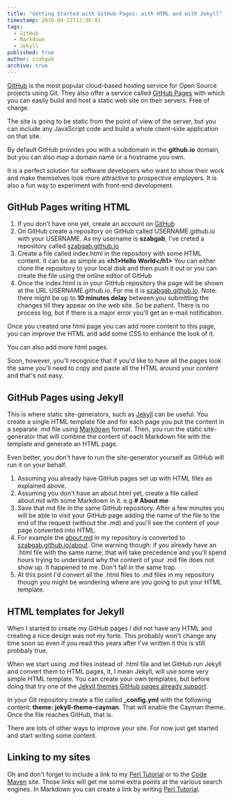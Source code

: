 ```yaml
---
title: "Getting Started with GitHub Pages: with HTML and with Jekyll"
timestamp: 2018-04-23T12:30:01
tags:
  - GitHub
  - Markdown
  - Jekyll
published: true
author: szabgab
archive: true
---
```



[GitHub](https://github.com/) is the most popular cloud-based hosting service for Open Source projects using Git.
They also offer a service called [GitHub Pages](https://pages.github.com/) with which you can easily build and host a static web site on their servers. Free of charge.

The site is going to be static from the point of view of the server, but you can include any JavaScript code and build a whole client-side application on that site.

By default GitHub provides you with a subdomain in the **github.io** domain, but you can also map a domain name or a hostname you own.

It is a perfect solution for software developers who want to show their work and make themselves look more attractive to prospective employers. It is also a fun way to experiment with front-end development.


## GitHub Pages writing HTML


1. If you don't have one yet, create an account on [GitHub](https://github.com/)
1. On GitHub create a repository on GitHub called USERNAME.github.io with your USERNAME. As my username is **szabgab**, I've creted a repository called [szabgab.github.io](https://github.com/szabgab/szabgab.github.io/)
1. Create a file called index.html in the repository with some HTML content. It can be as simple as **&lt;h1&gt;Hello World&lt;/h1&gt;** You can either clone the repository to your local disk and then push it out or you can create the file using the online editor of GitHub
1. Once the index.html is in your GitHub repository the page will be shown at the URL USERNAME.github.io. For me it is  [szabgab.github.io](https://szabgab.github.io/). Note: there might be up to **10 minutes delay** between you submitting the changes till they appear on the web site. So be patient. There is no process log, but if there is a major error you'll get an e-mail notification.


Once you created one html page you can add more content to this page, you can improve the HTML and add some CSS to enhance the look of it.

You can also add more html pages.

Soon, however, you'll recognice that if you'd like to have all the pages look the same you'll need to copy and paste all the HTML around your content and that's not easy.

## GitHub Pages using Jekyll

This is where static site-generators, such as [Jekyll](https://jekyllrb.com/) can be useful. You create a single HTML template file and for each page you put the content in a separate .md file using [Markdown](https://daringfireball.net/projects/markdown/syntax) format.
Then, you run the static site-generator that will combine the content of each Markdown file with the template and generate an HTML page.

Even better, you don't have to run the site-generator yourself as GitHub will run it on your behalf.


1. Assuming you already have GitHub pages set up with HTML files as explained above.
1. Assuming you don't have an about.html yet, create a file called about.md with some Markdown in it. e.g **# About me**
1. Save that md file in the same GitHub repository. After a few minutes you will be able to visit your GitHub page adding the name of the file to the end of the request (without the .md) and you'll see the content of your page converted into HTML.
1. For example the [about.md](https://github.com/szabgab/szabgab.github.io/blob/master/about.md) in my repository is converted to [szabgab.github.io/about](https://szabgab.github.io/about). One warning though: if you already have an .html file with the same name, that will take precedence and you'll spend hours trying to understand why the content of your .md file does not show up. It happened to me. Don't fall in the same trap.
1. At this point I'd convert all the .html files to .md files in my repository though you might be wondering where are you going to put your HTML template.


## HTML templates for Jekyll

When I started to create my GitHub pages I did not have any HTML and creating a nice design was not my forte. This probably won't change any time soon so even if you read this years after I've written it this is still probbaly true.

When we start using .md files instead of .html file and let GitHub run Jekyll and convert them to HTML pages, it, I mean Jekyll, will use some very simple HTML template. You can create your own templates, but before doing that try one of the [Jekyll themes GitHub pages already support](https://pages.github.com/themes/).

In your Git repository create a file called **_config.yml** with the following content: **theme: jekyll-theme-cayman**. That will enable the Cayman theme. Once the file reaches GitHub, that is.

There are lots of other ways to improve your site. For now just get started and start writing some content.

## Linking to my sites

Oh and don't forget to include a link to my [Perl Tutorial](https://perlmaven.com/perl-tutorial) or to the [Code Maven](https://code-maven.com/) site. Those links will get me some extra points at the various search engines. In Markdown you can create a link by writing [Perl Tutorial](https://perlmaven.com/perl-tutorial).

